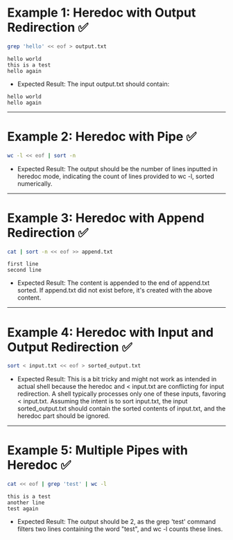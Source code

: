 # Example 1: Heredoc with Output Redirection ✅
```bash
grep 'hello' << eof > output.txt
```
```heredoc input
hello world
this is a test
hello again
```

- Expected Result: The input output.txt should contain:
```
hello world
hello again
```

---

# Example 2: Heredoc with Pipe ✅
```bash
wc -l << eof | sort -n
```
- Expected Result: The output should be the number of lines inputted in heredoc mode, indicating the count of lines provided to wc -l, sorted numerically.

---

# Example 3: Heredoc with Append Redirection ✅
```bash
cat | sort -n << eof >> append.txt
```
```heredoc input
first line
second line
```
- Expected Result: The content is appended to the end of append.txt sorted. If append.txt did not exist before, it's created with the above content.

---

# Example 4: Heredoc with Input and Output Redirection ✅
```bash
sort < input.txt << eof > sorted_output.txt
```
- Expected Result: This is a bit tricky and might not work as intended in actual shell because the heredoc and < input.txt are conflicting for input redirection. A shell typically processes only one of these inputs, favoring < input.txt. Assuming the intent is to sort input.txt, the input sorted_output.txt should contain the sorted contents of input.txt, and the heredoc part should be ignored.

---

# Example 5: Multiple Pipes with Heredoc ✅
```bash
cat << eof | grep 'test' | wc -l
```
```heredoc input
this is a test
another line
test again
```
- Expected Result: The output should be 2, as the grep 'test' command filters two lines containing the word "test", and wc -l counts these lines.